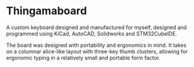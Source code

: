 # Thingamaboard
A custom keyboard designed and manufactured for myself, designed and programmed using KiCad, AutoCAD, Solidworks and STM32CubeIDE.

The board was designed with portability and ergonomics in mind. It takes on a columnar alice-like layout with three-key thumb clusters, allowing for ergonomic typing in a relatively small and portable form factor.

